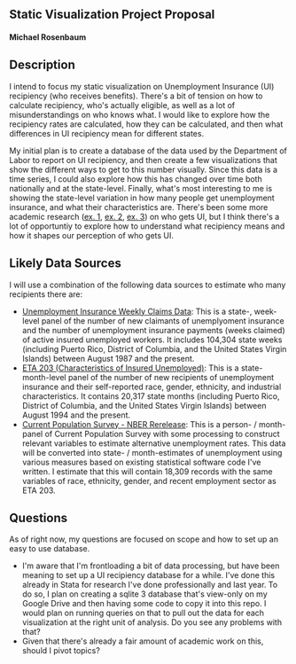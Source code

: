 ## Static Visualization Project Proposal
#### Michael Rosenbaum

## Description
I intend to focus my static visualization on Unemployment Insurance (UI) recipiency (who receives benefits). There's a bit of tension on how to calculate recipiency, who's actually eligible, as well as a lot of misunderstandings on who knows what. I would like to explore how the recipiency rates are calculated, how they can be calculated, and then what differences in UI recipiency mean for different states.

My initial plan is to create a database of the data used by the Department of Labor to report on UI recipiency, and then create a few visualizations that show the different ways to get to this number visually. Since this data is a time series, I could also explore how this has changed over time both nationally and at the state-level. Finally, what's most interesting to me is showing the state-level variation in how many people get unemployment insurance, and what their characteristics are. There's been some more academic research ([ex. 1](https://www.dol.gov/sites/dolgov/files/OASP/evaluation/pdf/CaliforniaPolicyLab_Final_20220105_508.pdf), [ex. 2](https://www.bls.gov/opub/mlr/1997/07/art2full.pdf), [ex. 3](https://www.dol.gov/sites/dolgov/files/OASP/evaluation/pdf/University%20of%20Illinois%20-%20Final%20SDC%20Paper.pdf)) on who gets UI, but I think there's a lot of opportuntiy to explore how to understand what recipiency means and how it shapes our perception of who gets UI. 

## Likely Data Sources
I will use a combination of the following data sources to estimate who many recipients there are:

- [Unemployment Insurance Weekly Claims Data](https://oui.doleta.gov/unemploy/claims.asp): This is a state-, week-level panel of the number of new claimants of unemplyoment insurance and the number of unemployment insurance payments (weeks claimed) of active insured unemployed workers. It includes 104,304 state weeks (including Puerto Rico, District of Columbia, and the United States Virgin Islands) between August 1987 and the present.
- [ETA 203 (Characteristics of Insured Unemployed)](https://oui.doleta.gov/unemploy/DataDownloads.asp#ETA_203): This is a state- month-level panel of the number of new recipients of unemployment insurance and their self-reported race, gender, ethnicity, and industrial characteristics. It contains 20,317 state months (including Puerto Rico, District of Columbia, and the United States Virgin Islands) between August 1994 and the present.
- [Current Population Survey - NBER Rerelease](https://www.nber.org/research/data/current-population-survey-cps-basic-monthly-data): This is a person- / month-panel of Current Population Survey with some processing to construct relevant variables to estimate alternative unemployment rates. This data will be converted into state- / month-estimates of unemployment using various measures based on existing statistical software code I've written. I estimate that this will contain 18,309 records with the same variables of race, ethnicity, gender, and recent employment sector as ETA 203.

## Questions
As of right now, my questions are focused on scope and how to set up an easy to use database.

- I'm aware that I'm frontloading a bit of data processing, but have been meaning to set up a UI recipiency database for a while. I've done this already in Stata for research I've done professionally and last year. To do so, I plan on creating a sqlite 3 database that's view-only on my Google Drive and then having some code to copy it into this repo. I would plan on running queries on that to pull out the data for each visualization at the right unit of analysis. Do you see any problems with that? 
- Given that there's already a fair amount of academic work on this, should I pivot topics?